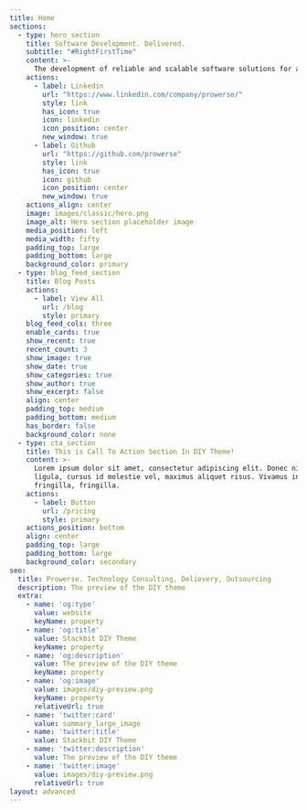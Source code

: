 ```yaml
---
title: Home
sections:
  - type: hero_section
    title: Software Development. Delivered.
    subtitle: "#RightFirstTime"
    content: >-
      The development of reliable and scalable software solutions for any OS, browser and device. Reduced implementation costs and timely delivery with organized development process, modern methodologies, competencies in cutting-edge technologies, and a rich pool of developers.
    actions:
      - label: Linkedin
        url: "https://www.linkedin.com/company/prowerse/"
        style: link
        has_icon: true
        icon: linkedin
        icon_position: center
        new_window: true
      - label: Github
        url: "https://github.com/prowerse"
        style: link
        has_icon: true
        icon: github
        icon_position: center
        new_window: true
    actions_align: center
    image: images/classic/hero.png
    image_alt: Hero section placeholder image
    media_position: left
    media_width: fifty
    padding_top: large
    padding_bottom: large
    background_color: primary
  - type: blog_feed_section
    title: Blog Posts
    actions:
      - label: View All
        url: /blog
        style: primary
    blog_feed_cols: three
    enable_cards: true
    show_recent: true
    recent_count: 3
    show_image: true
    show_date: true
    show_categories: true
    show_author: true
    show_excerpt: false
    align: center
    padding_top: medium
    padding_bottom: medium
    has_border: false
    background_color: none
  - type: cta_section
    title: This is Call To Action Section In DIY Theme!
    content: >-
      Lorem ipsum dolor sit amet, consectetur adipiscing elit. Donec nisl
      ligula, cursus id molestie vel, maximus aliquet risus. Vivamus in nibh
      fringilla, fringilla.
    actions:
      - label: Button
        url: /pricing
        style: primary
    actions_position: bottom
    align: center
    padding_top: large
    padding_bottom: large
    background_color: secondary
seo:
  title: Prowerse. Technology Consulting, Delievery, Outsourcing
  description: The preview of the DIY theme
  extra:
    - name: 'og:type'
      value: website
      keyName: property
    - name: 'og:title'
      value: Stackbit DIY Theme
      keyName: property
    - name: 'og:description'
      value: The preview of the DIY theme
      keyName: property
    - name: 'og:image'
      value: images/diy-preview.png
      keyName: property
      relativeUrl: true
    - name: 'twitter:card'
      value: summary_large_image
    - name: 'twitter:title'
      value: Stackbit DIY Theme
    - name: 'twitter:description'
      value: The preview of the DIY theme
    - name: 'twitter:image'
      value: images/diy-preview.png
      relativeUrl: true
layout: advanced
---
```

